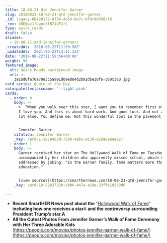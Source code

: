 ```yaml
---
title: 18.08.21 Qtd Jennifer Garner
slug: 20180822-18-08-21-qtd-jennifer-garner
_id: legacy-6b428132-df3b-4c63-8e7c-bf9c98956cf8
_rev: O8E8pz1fLwnc3fN7JVF1rC
type: quick_reads
draft: false
aliases:
  - 18-08-21-qtd-jennifer-garner/
_createdAt: '2018-08-22T11:59:56Z'
_updatedAt: '2021-03-22T13:11:12Z'
date: '2018-08-22T11:59:56+00:00'
weight: 50
featured_image:
  alt: Quick Reads background image
  url: >-
    3a18d6fa76a70e3c5a991d09ed84d2b92dbe10f6-360x360.jpg
card_series: Quote of the Day
colorpaletteclassname: '--light-pink'
cards:
  - order: 0
    body: >-
      > _“When you walk over this star, I want you to remember first of all that
      I love you. And this is about hard work. And good luck. And not a whole
      lot else. You define me. Not this wonderful spot in the pavement.”_


      Jennifer Garner
    citation: Jennifer Garner
    _key: card-1-1878403d-75b0-4ebc-9c30-928a6aeaa827
  - order: 1
    body: >-
      Garner received her star on The Hollywood Walk of Fame on Tuesday,
      accompanied by her children who apparently missed school, which she
      addressed by joking: "In the Garner family, fame matters more than
      education."


      [view sources](https://smarthernews.com/18-08-21-qtd-jennifer-garner/)
    _key: card-10-52837339-cbb6-447a-a18e-33ffa10330d6

---
```

* **Recent SmartHER News post about the** “[Hollywood Walk of Fame](https://smarthernews.com/18-08-08-trump-hollywood-star/)” **including how one receives a star**A **and the controversy surrounding President Trump’s star.A**
* **All the Cutest Photos From Jennifer Garner’s Walk of Fame Ceremony with Her Three Adorable Kids**  
[https://people.com/movies/photos-jennifer-garner-walk-of-fame/](https://people.com/movies/photos-jennifer-garner-walk-of-fame/)